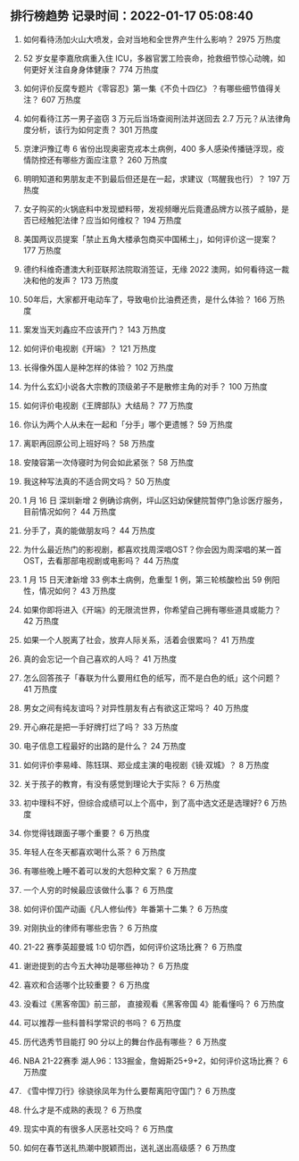 
## 排行榜趋势 记录时间：2022-01-17 05:08:40
  
  1. 如何看待汤加火山大喷发，会对当地和全世界产生什么影响？ 2975 万热度
    
  2. 52 岁女星李嘉欣病重入住 ICU，多器官罢工险丧命，抢救细节惊心动魄，如何更好关注自身身体健康？ 774 万热度
    
  3. 如何评价反腐专题片《零容忍》第一集《不负十四亿》？有哪些细节值得关注？ 607 万热度
    
  4. 如何看待江苏一男子盗窃 3 万元后当场查阅刑法并送回去 2.7 万元？从法律角度分析，该行为如何定责？ 301 万热度
    
  5. 京津沪豫辽粤 6 省份出现奥密克戎本土病例，400 多人感染传播链浮现，疫情防控还有哪些方面应注意？ 260 万热度
    
  6. 明明知道和男朋友走不到最后但还是在一起，求建议（骂醒我也行）？ 197 万热度
    
  7. 女子购买的火锅底料中发现塑料带，发视频曝光后竟遭品牌方以孩子威胁，是否已经触犯法律？应当如何维权？ 194 万热度
    
  8. 美国两议员提案「禁止五角大楼承包商买中国稀土」，如何评价这一提案？ 177 万热度
    
  9. 德约科维奇遭澳大利亚联邦法院取消签证，无缘 2022 澳网，如何看待这一裁决和他的发声？ 173 万热度
    
  10. 50年后，大家都开电动车了，导致电价比油费还贵，是什么体验？ 166 万热度
    
  11. 案发当天刘鑫应不应该开门？ 143 万热度
    
  12. 如何评价电视剧《开端》？ 121 万热度
    
  13. 长得像外国人是种怎样的体验？ 102 万热度
    
  14. 为什么玄幻小说各大宗教的顶级弟子不是散修主角的对手？ 100 万热度
    
  15. 如何评价电视剧《王牌部队》大结局？ 77 万热度
    
  16. 你认为两个人从未在一起和「分手」哪个更遗憾？ 59 万热度
    
  17. 离职再回原公司上班好吗？ 58 万热度
    
  18. 安陵容第一次侍寝时为何会如此紧张？ 58 万热度
    
  19. 我这种写法真的不适合网文吗？ 50 万热度
    
  20. 1 月 16 日 深圳新增 2 例确诊病例，坪山区妇幼保健院暂停门急诊医疗服务，目前情况如何？ 44 万热度
    
  21. 分手了，真的能做朋友吗？ 44 万热度
    
  22. 为什么最近热门的影视剧，都喜欢找周深唱OST？你会因为周深唱的某一首OST，去看那部电视剧或电影吗？ 44 万热度
    
  23. 1 月 15 日天津新增 33 例本土病例，危重型 1 例，第三轮核酸检出 59 例阳性，情况如何？ 43 万热度
    
  24. 如果你即将进入《开端》的无限流世界，你希望自己拥有哪些道具或能力？ 42 万热度
    
  25. 如果一个人脱离了社会，放弃人际关系，活着会很累吗？ 41 万热度
    
  26. 真的会忘记一个自己喜欢的人吗？ 41 万热度
    
  27. 怎么回答孩子「春联为什么要用红色的纸写，而不是白色的纸」这个问题？ 41 万热度
    
  28. 男女之间有纯友谊吗？对异性朋友有占有欲这正常吗？ 40 万热度
    
  29. 开心麻花是把一手好牌打烂了吗？ 33 万热度
    
  30. 电子信息工程最好的出路的是什么？ 24 万热度
    
  31. 如何评价李易峰、陈钰琪、郑业成主演的电视剧《镜·双城》？ 8 万热度
    
  32. 关于孩子的教育，有没有感觉到理论大于实际？ 6 万热度
    
  33. 初中理科不好，但综合成绩可以上个高中，到了高中选文还是选理好? 6 万热度
    
  34. 你觉得钱跟面子哪个重要？ 6 万热度
    
  35. 年轻人在冬天都喜欢喝什么茶？ 6 万热度
    
  36. 有哪些晚上睡不着可以发的大怨种文案？ 6 万热度
    
  37. 一个人穷的时候最应该做什么事？ 6 万热度
    
  38. 如何评价国产动画《凡人修仙传》年番第十二集？ 6 万热度
    
  39. 对刚执业的律师有哪些忠告？ 6 万热度
    
  40. 21-22 赛季英超曼城 1:0 切尔西，如何评价这场比赛？ 6 万热度
    
  41. 谢逊提到的古今五大神功是哪些神功？ 6 万热度
    
  42. 喜欢和合适哪个比较重要？ 6 万热度
    
  43. 没看过《黑客帝国》前三部， 直接观看《黑客帝国 4》能看懂吗？ 6 万热度
    
  44. 可以推荐一些科普科学常识的书吗？ 6 万热度
    
  45. 历代选秀节目能打 90 分以上的舞台作品有哪些？ 6 万热度
    
  46. NBA 21-22赛季 湖人96：133掘金，詹姆斯25+9+2，如何评价这场比赛？ 6 万热度
    
  47. 《雪中悍刀行》徐骁徐凤年为什么要帮离阳守国门？ 6 万热度
    
  48. 什么才是不成熟的表现？ 6 万热度
    
  49. 现实中真的有很多人厌恶社交吗？ 6 万热度
    
  50. 如何在春节送礼热潮中脱颖而出，送礼送出高级感？ 6 万热度
    